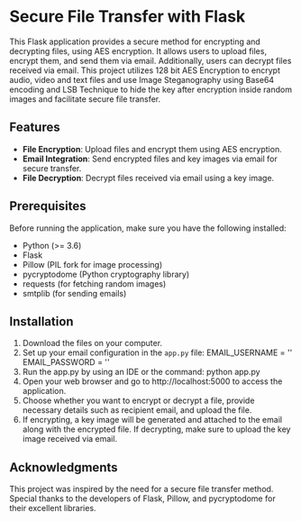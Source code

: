 # Secure File Transfer with Flask

This Flask application provides a secure method for encrypting and decrypting files, using AES encryption. It allows users to upload files, encrypt them, and send them via email. Additionally, users can decrypt files received via email.
This project utilizes 128 bit AES Encryption to encrypt audio, video and text files and use Image Steganography using Base64 encoding and LSB Technique to hide the key after encryption inside random images and facilitate secure file transfer.

## Features

- **File Encryption**: Upload files and encrypt them using AES encryption.
- **Email Integration**: Send encrypted files and key images via email for secure transfer.
- **File Decryption**: Decrypt files received via email using a key image.

## Prerequisites

Before running the application, make sure you have the following installed:

- Python (>= 3.6)
- Flask
- Pillow (PIL fork for image processing)
- pycryptodome (Python cryptography library)
- requests (for fetching random images)
- smtplib (for sending emails)

## Installation
1. Download the files on your computer. 
2. Set up your email configuration in the `app.py` file:
    EMAIL_USERNAME = '<your-email>'
    EMAIL_PASSWORD = '<your-email-password>'
3. Run the app.py by using an IDE or the command:
    python app.py
4. Open your web browser and go to http://localhost:5000 to access the application.
5. Choose whether you want to encrypt or decrypt a file, provide necessary details such as recipient email, and upload the file.
6. If encrypting, a key image will be generated and attached to the email along with the encrypted file. If decrypting, make sure to upload the key image received via email.

## Acknowledgments
This project was inspired by the need for a secure file transfer method.
Special thanks to the developers of Flask, Pillow, and pycryptodome for their excellent libraries.

